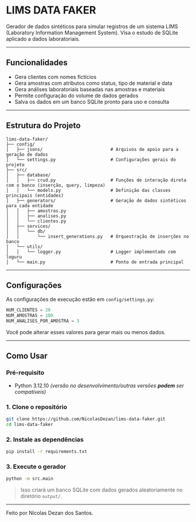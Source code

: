# LIMS DATA FAKER

Gerador de dados sintéticos para simular registros de um sistema LIMS (Laboratory Information Management System). Visa o estudo de SQLite aplicado a dados laboratoriais.

---

## Funcionalidades

- Gera clientes com nomes fictícios
- Gera amostras com atributos como status, tipo de material e data
- Gera análises laboratoriais baseadas nas amostras e materiais
- Permite configuração do volume de dados gerados
- Salva os dados em um banco SQLite pronto para uso e consulta


---

## Estrutura do Projeto


```
lims-data-faker/
├── config/
│   ├── jsons/                          # Arquivos de apoio para a geração de dados
│   └── settings.py                     # Configurações gerais do projeto
├── src/
│   ├── database/
│   │   ├── crud.py                     # Funções de interação direta com o banco (inserção, query, limpeza)
│   │   └── models.py                   # Definição das classes principais (entidades)
│   ├── generators/                     # Geração de dados sintéticos para cada entidade
│   │   ├── amostras.py
│   │   ├── analises.py
│   │   └── clientes.py
│   ├── services/
│   │   └── db/
│   │       └── insert_generations.py   # Orquestração de inserções no banco
│   └── utils/
│   │   └── logger.py                   # Logger implementado com loguru
│   └── main.py                         # Ponto de entrada principal
```

---

## Configurações

As configurações de execução estão em `config/settings.py`:

```python
NUM_CLIENTES = 20
NUM_AMOSTRAS = 100
NUM_ANALISES_POR_AMOSTRA = 3
```

Você pode alterar esses valores para gerar mais ou menos dados.


---

## Como Usar

### Pré-requisito

- Python 3.12.10 *(versão no desenvolvimento/outras versões **podem** ser compatíveis)*


### 1. Clone o repositório

```bash
git clone https://github.com/NicolasDezan/lims-data-faker.git
cd lims-data-faker
```

### 2. Instale as dependências
```bash
pip install -r requirements.txt
```

### 3. Execute o gerador

```bash
python -m src.main
```

> Isso criará um banco SQLite com dados gerados aleatoriamente no diretório `output/`.

---

Feito por Nícolas Dezan dos Santos.

